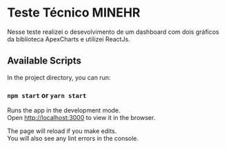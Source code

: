 # Teste Técnico MINEHR

Nesse teste realizei o desevolvimento de um dashboard com dois gráficos da biblioteca ApexCharts e utilizei ReactJs.

## Available Scripts

In the project directory, you can run:

### `npm start` or `yarn start`

Runs the app in the development mode.\
Open [http://localhost:3000](http://localhost:3000) to view it in the browser.

The page will reload if you make edits.\
You will also see any lint errors in the console.
